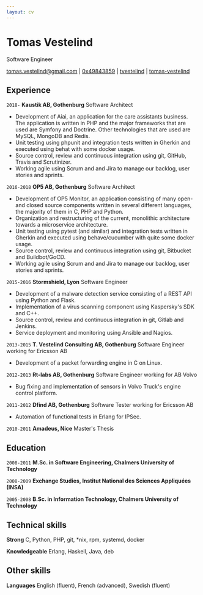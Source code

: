 ```yaml
---
layout: cv
---
```

# Tomas Vestelind
Software Engineer

<div id="webaddress">
  <i class="fa-solid fa-envelope"></i> <a href="mailto:tomas.vestelind@gmail.com">tomas.vestelind@gmail.com</a>
|
  <i class="fa-solid fa-key"></i> <a href="https://pgp.mit.edu/pks/lookup?op=vindex&search=0x7427A7AD49843859">0x49843859</a>
|
  <i class="fa-brands fa-github"></i> <a href="http://github.com/tvestelind">tvestelind</a>
|
  <i class="fa-brands fa-linkedin"></i> <a href="https://www.linkedin.com/in/tomas-vestelind">tomas-vestelind</a>
</div>

## Experience

`2018-`
__Kaustik AB, Gothenburg__ Software Architect

- Development of Aiai, an application for the care assistants business. The application is written in PHP and the major frameworks that are used are Symfony and Doctrine. Other technologies that are used are MySQL, MongoDB and Redis. 
- Unit testing using phpunit and integration tests written in Gherkin and executed using behat with some docker usage.
- Source control, review and continuous integration using git, GitHub, Travis and Scrutinizer.
- Working agile using Scrum and and Jira to manage our backlog, user stories and sprints.

`2016-2018`
__OP5 AB, Gothenburg__ Software Architect

- Development of OP5 Monitor, an application consisting of many open- and closed source components written in several different languages, the majority of them in C, PHP and Python.
- Organization and restructuring of the current, monolithic architecture towards a microservice architecture.
- Unit testing using pytest (and similar) and integration tests written in Gherkin and executed using behave/cucumber with quite some docker usage.
- Source control, review and continuous integration using git, Bitbucket and Buildbot/GoCD.
- Working agile using Scrum and and Jira to manage our backlog, user stories and sprints.

`2015-2016`
__Stormshield, Lyon__ Software Engineer

- Development of a malware detection service consisting of a REST API using Python and Flask.
- Implementation of a virus scanning component using Kaspersky's SDK and C++.
- Source control, review and continuous integration in git, Gitlab and Jenkins.
- Service deployment and monitoring using Ansible and Nagios.

`2013-2015`
__T. Vestelind Consulting AB, Gothenburg__ Software Engineer working for Ericsson AB

- Development of a packet forwarding engine in C on Linux.

`2012-2013`
__Rt-labs AB, Gothenburg__ Software Engineer working for AB Volvo

- Bug fixing and implementation of sensors in Volvo Truck's engine control platform.

`2011-2012`
__Dfind AB, Gothenburg__ Software Tester working for Ericsson AB

- Automation of functional tests in Erlang for IPSec.

`2010-2011`
__Amadeus, Nice__ Master's Thesis

## Education

`2008-2011`
__M.Sc. in Software Engineering, Chalmers University of Technology__

`2008-2009`
__Exchange Studies, Institut National des Sciences Appliquées (INSA)__

`2005-2008`
__B.Sc. in Information Technology, Chalmers University of Technology__

## Technical skills

__Strong__ C, Python, PHP, git, *nix, rpm, systemd, docker

__Knowledgeable__ Erlang, Haskell, Java, deb

## Other skills
__Languages__ English (fluent), French (advanced), Swedish (fluent)

<!-- ### Footer Last updated: April 2019 -->
